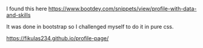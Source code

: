 I found this here https://www.bootdey.com/snippets/view/profile-with-data-and-skills

It was done in bootstrap so I challenged myself to do it in pure css.

https://fikulas234.github.io/profile-page/
